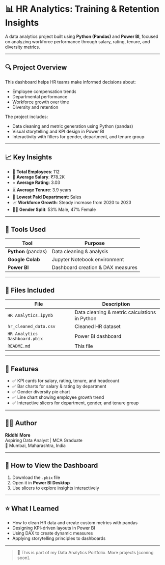 # 📊 HR Analytics: Training & Retention Insights

A data analytics project built using **Python (Pandas)** and **Power BI**, focused on analyzing workforce performance through salary, rating, tenure, and diversity metrics.

---

## 🔍 Project Overview

This dashboard helps HR teams make informed decisions about:
- Employee compensation trends
- Departmental performance
- Workforce growth over time
- Diversity and retention

The project includes:
- Data cleaning and metric generation using Python (pandas)
- Visual storytelling and KPI design in Power BI
- Interactivity with filters for gender, department, and tenure group

---

## 📈 Key Insights

- 💼 **Total Employees**: 112  
- 💸 **Average Salary**: ₹78.2K  
- ⭐ **Average Rating**: 3.03  
- ⏳ **Average Tenure**: 3.9 years  
- 🔻 **Lowest Paid Department**: Sales  
- 📈 **Workforce Growth**: Steady increase from 2020 to 2023  
- 👩‍💼 **Gender Split**: 53% Male, 47% Female  

---

## 🧰 Tools Used

| Tool                | Purpose                        |
|---------------------|--------------------------------|
| **Python** (pandas) | Data cleaning & analysis         |
| **Google Colab**    | Jupyter Notebook environment     |
| **Power BI**        | Dashboard creation & DAX measures |

---

## 📁 Files Included

| File                                   | Description |
|----------------------------------------|-------------|
| `HR Analytics.ipynb`                   | Data cleaning & metric calculations in Python |
| `hr_cleaned_data.csv`                  | Cleaned HR dataset |
| `HR Analytics Dashboard.pbix`          | Power BI dashboard |
| `README.md`                            | This file |

---

## 📌 Features

- ✅ KPI cards for salary, rating, tenure, and headcount
- ✅ Bar charts for salary & rating by department
- ✅ Gender diversity pie chart
- ✅ Line chart showing employee growth trend
- ✅ Interactive slicers for department, gender, and tenure group

---

## 🙋‍♀️ Author

**Riddhi More**  
Aspiring Data Analyst | MCA Graduate    
📍 Mumbai, Maharashtra, India

---

## 📌 How to View the Dashboard

1. Download the `.pbix` file
2. Open it in **Power BI Desktop**
3. Use slicers to explore insights interactively

---

## ⭐ What I Learned

- How to clean HR data and create custom metrics with pandas
- Designing KPI-driven layouts in Power BI
- Using DAX to create dynamic measures
- Applying storytelling principles to dashboards

---

> 🎯 This is part of my Data Analytics Portfolio. More projects [coming soon].
